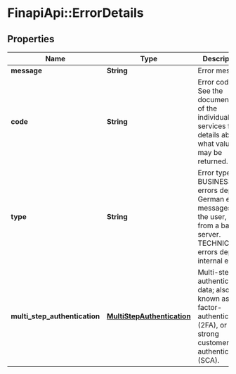 # FinapiApi::ErrorDetails

## Properties
Name | Type | Description | Notes
------------ | ------------- | ------------- | -------------
**message** | **String** | Error message | [optional] 
**code** | **String** | Error code. See the documentation of the individual services for details about what values may be returned. | 
**type** | **String** | Error type. BUSINESS errors depict German error messages for the user, e.g. from a bank server. TECHNICAL errors depict internal errors. | 
**multi_step_authentication** | [**MultiStepAuthentication**](MultiStepAuthentication.md) | Multi-step authentication data; also known as 2-factor-authentication (2FA), or strong customer authentication (SCA). | [optional] 


